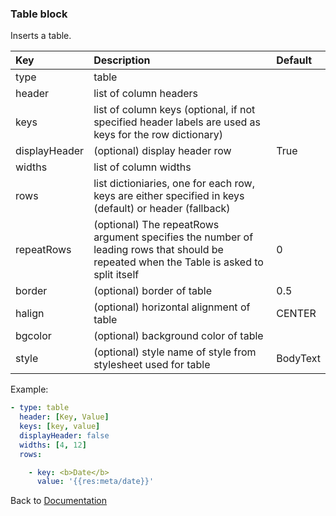 


### <a name="manual"></a> Table block

Inserts a table.

| Key       |      Description      | Default |
|:----------|:--------------------- | :----- |
| type      |  table                |  
| header    |  list of column headers                |
| keys      |  list of column keys (optional, if not specified header labels are used as keys for the row dictionary)                |
| displayHeader    |  (optional) display header row               | True |
| widths    |  list of column widths              |
| rows    |  list dictioniaries, one for each row, keys are either specified in keys (default) or header (fallback)              |
| repeatRows    |  (optional) The repeatRows argument specifies the number of leading rows that should be repeated when the Table is asked to split itself               | 0 |
| border    |  (optional) border of table       | 0.5 |
| halign    |  (optional) horizontal alignment of table     | CENTER |
| bgcolor    |  (optional) background color of table     |  |
| style    |  (optional) style name of style from stylesheet used for table     | BodyText |



Example:
```YAML
- type: table
  header: [Key, Value]
  keys: [key, value]
  displayHeader: false
  widths: [4, 12]
  rows:

    - key: <b>Date</b>
      value: '{{res:meta/date}}'
```

Back to [Documentation](../../../doc/block_types.md#top)
